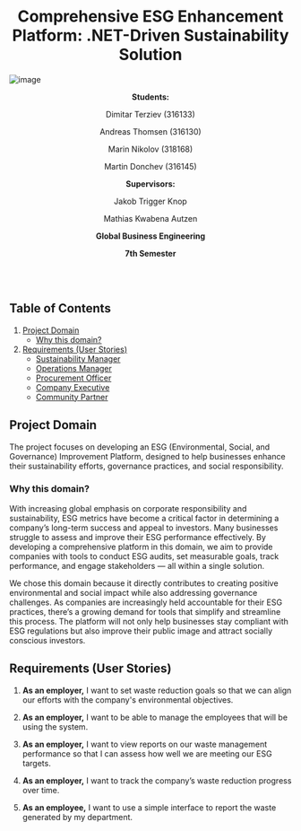 <h1 align="center"> Comprehensive ESG Enhancement Platform: .NET-Driven Sustainability Solution </h1>

![image](https://img.freepik.com/free-vector/environment-social-governance-flat-concept_88138-970.jpg?t=st=1726820489~exp=1726824089~hmac=be6f35c03e4204e434ef4de9d26bb047d97f9631af24cfac206c2d8f1c5590b7&w=1380)

<div align="center">
  
   **Students:**
  
   Dimitar Terziev (316133)
   
   Andreas Thomsen (316130)
   
   Marin Nikolov (318168)
   
   Martin Donchev (316145)

   **Supervisors:**
   
   Jakob Trigger Knop
   
   Mathias Kwabena Autzen

   **Global Business Engineering**
   
   **7th Semester**
</div>
<br/>
<br/>

## Table of Contents

1. [Project Domain](#project-domain)
   - [Why this domain?](#why-this-domain)
2. [Requirements (User Stories)](#requirements-user-stories)
   - [Sustainability Manager](#sustainability-manager)
   - [Operations Manager](#operations-manager)
   - [Procurement Officer](#procurement-officer)
   - [Company Executive](#company-executive)
   - [Community Partner](#community-partner)

## Project Domain

The project focuses on developing an ESG (Environmental, Social, and Governance) Improvement Platform, designed to help businesses enhance their sustainability efforts, governance practices, and social responsibility.

### Why this domain?

With increasing global emphasis on corporate responsibility and sustainability, ESG metrics have become a critical factor in determining a company’s long-term success and appeal to investors. Many businesses struggle to assess and improve their ESG performance effectively. By developing a comprehensive platform in this domain, we aim to provide companies with tools to conduct ESG audits, set measurable goals, track performance, and engage stakeholders — all within a single solution.

We chose this domain because it directly contributes to creating positive environmental and social impact while also addressing governance challenges. As companies are increasingly held accountable for their ESG practices, there’s a growing demand for tools that simplify and streamline this process. The platform will not only help businesses stay compliant with ESG regulations but also improve their public image and attract socially conscious investors.

## Requirements (User Stories)

1. **As an employer,** I want to set waste reduction goals so that we can align our efforts with the company's environmental objectives.

2. **As an employer,** I want to be able to manage the employees that will be using the system.
  
3. **As an employer,** I want to view reports on our waste management performance so that I can assess how well we are meeting our ESG targets.

4. **As an employer,** I want to track the company’s waste reduction progress over time.

5. **As an employee,** I want to use a simple interface to report the waste generated by my department.

